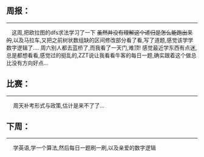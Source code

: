  ## 周报：
 ---
 &#8195;这周,把欧拉图的dfs求法学习了一下 ~~虽然并没有理解这个递归是怎么能跑出来的~~,以及马拉车,又把之前树状数组缺的区间修改部分看了看,写了道题,感觉该学学数字逻辑了....
 周六别人都去蓝桥了,而我看了一天门,难顶!
 感觉最近学东西有点迷,总是都想看看,感觉过的挺乱的,ZZT说让我看看牛客的每日一题,确实跟着这个做总比没有方向好点...
 ## 比赛：
 ---
 &#8195;  周天补考形式与政策,估计是来不了了...

 ## 下周：
 ---
  &#8195;  学英语,学一个算法,然后每日一题刷一刷,以及亲爱的数字逻辑
  
  

